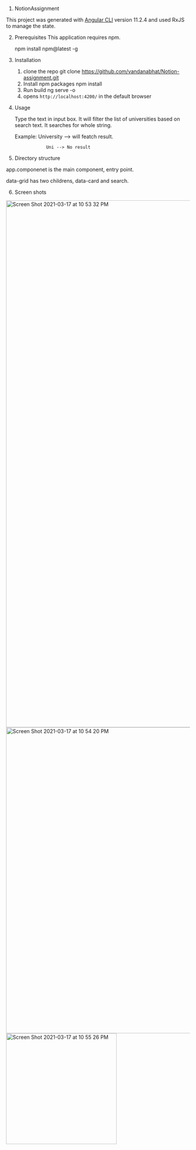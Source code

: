 1. NotionAssignment

This project was generated with [Angular CLI](https://github.com/angular/angular-cli) version 11.2.4 and used RxJS to manage the state.

2. Prerequisites
    This application requires npm. 

    npm install npm@latest -g 

3. Installation

    1. clone the repo
        git clone https://github.com/vandanabhat/Notion-assignment.git
    2. Install npm packages
        npm install
    3. Run build
        ng serve -o
    4. opens `http://localhost:4200/` in the default browser        



4. Usage
    
   Type the text in input box. It will filter the list of universities based on search text. It searches for whole string.

   Example: University --> will featch result.

                   Uni --> No result


5. Directory structure
 
  app.componenet is the main component, entry point. 

  data-grid has two childrens, data-card and search.
  
  
6. Screen shots

<img width="1440" alt="Screen Shot 2021-03-17 at 10 53 32 PM" src="https://user-images.githubusercontent.com/7732408/111579869-008b0900-8774-11eb-8b58-81f8a8534101.png">
<img width="836" alt="Screen Shot 2021-03-17 at 10 54 20 PM" src="https://user-images.githubusercontent.com/7732408/111579891-0680ea00-8774-11eb-8d86-39ec6e630961.png">
<img width="303" alt="Screen Shot 2021-03-17 at 10 55 26 PM" src="https://user-images.githubusercontent.com/7732408/111579905-0d0f6180-8774-11eb-9c84-a7710afb2c55.png">


 

